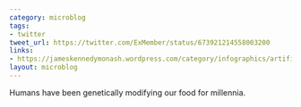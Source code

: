 ```yaml
---
category: microblog
tags:
- twitter
tweet_url: https://twitter.com/ExMember/status/673921214558003200
links:
- https://jameskennedymonash.wordpress.com/category/infographics/artificial-vs-natural-foods/
layout: microblog
---
```

Humans have been genetically modifying our food for millennia.
